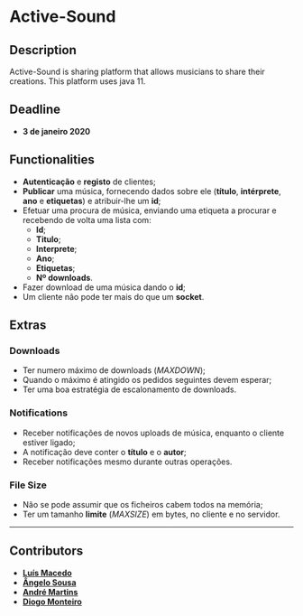 # Active-Sound

## Description

Active-Sound is sharing platform that allows musicians to share their creations. This platform uses java 11.

## Deadline

* __3 de janeiro 2020__

## Functionalities

* __Autenticação__ e __registo__ de clientes;
* __Publicar__ uma música, fornecendo dados sobre ele (__título__, __intérprete__, __ano__ e __etiquetas__) e atribuir-lhe um __id__;
* Efetuar uma procura de música, enviando uma etiqueta a procurar e recebendo de volta uma lista com:
  * __Id__;
  * __Titulo__;
  * __Interprete__;
  * __Ano__;
  * __Etiquetas__;
  * __Nº downloads__.
* Fazer download de uma música dando o __id__;
* Um cliente não pode ter mais do que um __socket__.

## Extras

### Downloads

* Ter numero máximo de downloads (_MAXDOWN_);
* Quando o máximo é atingido os pedidos seguintes devem esperar;
* Ter uma boa estratégia de escalonamento de downloads.

### Notifications

* Receber notificações de novos uploads de música, enquanto o cliente estiver ligado;
* A notificação deve conter o __título__ e o __autor__;
* Receber notificações mesmo durante outras operações.

### File Size

* Não se pode assumir que os ficheiros cabem todos na memória;
* Ter um tamanho __limite__ (_MAXSIZE_) em bytes, no cliente e no servidor.

---

## Contributors

* [__Luís Macedo__](https://github.com/FallenFoil)
* [__Ângelo Sousa__](https://github.com/AngeloACSousa)
* [__André Martins__](https://github.com/AROM98)
* [__Diogo Monteiro__](https://github.com/DxMonteiro)
